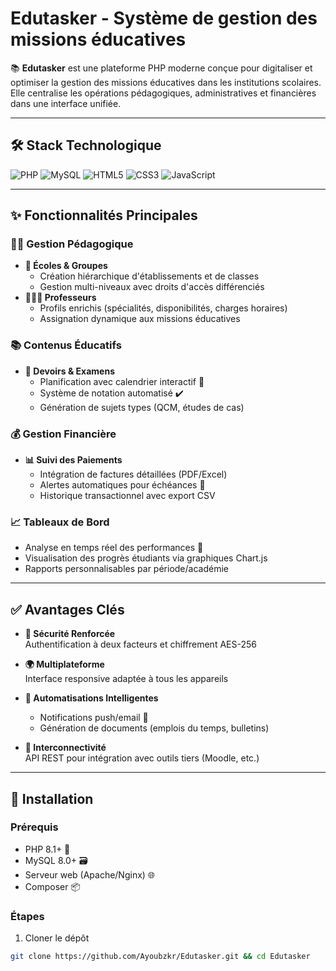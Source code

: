 # Edutasker - Système de gestion des missions éducatives

📚 **Edutasker** est une plateforme PHP moderne conçue pour digitaliser et optimiser la gestion des missions éducatives dans les institutions scolaires. Elle centralise les opérations pédagogiques, administratives et financières dans une interface unifiée.

---

## 🛠️ Stack Technologique

![PHP](https://img.shields.io/badge/PHP-777BB4?style=for-the-badge&logo=php&logoColor=white)
![MySQL](https://img.shields.io/badge/MySQL-4479A1?style=for-the-badge&logo=mysql&logoColor=white)
![HTML5](https://img.shields.io/badge/HTML5-E34F26?style=for-the-badge&logo=html5&logoColor=white)
![CSS3](https://img.shields.io/badge/CSS3-1572B6?style=for-the-badge&logo=css3&logoColor=white)
![JavaScript](https://img.shields.io/badge/JavaScript-F7DF1E?style=for-the-badge&logo=javascript&logoColor=black)

---

## ✨ Fonctionnalités Principales

### 👨🏫 Gestion Pédagogique
- **🏫 Écoles & Groupes**  
  - Création hiérarchique d'établissements et de classes
  - Gestion multi-niveaux avec droits d'accès différenciés
- **👩🏽🏫 Professeurs**  
  - Profils enrichis (spécialités, disponibilités, charges horaires)
  - Assignation dynamique aux missions éducatives

### 📚 Contenus Éducatifs
- **📝 Devoirs & Examens**  
  - Planification avec calendrier interactif 📅
  - Système de notation automatisé ✔️
  - Génération de sujets types (QCM, études de cas)

### 💰 Gestion Financière
- **📊 Suivi des Paiements**  
  - Intégration de factures détaillées (PDF/Excel)
  - Alertes automatiques pour échéances 🔔
  - Historique transactionnel avec export CSV

### 📈 Tableaux de Bord
- Analyse en temps réel des performances 🚀
- Visualisation des progrès étudiants via graphiques Chart.js
- Rapports personnalisables par période/académie

---

## ✅ Avantages Clés

- **🔐 Sécurité Renforcée**  
  Authentification à deux facteurs et chiffrement AES-256

- **🌍 Multiplateforme**  
  Interface responsive adaptée à tous les appareils

- **🤖 Automatisations Intelligentes**  
  - Notifications push/email 📧
  - Génération de documents (emplois du temps, bulletins)

- **📲 Interconnectivité**  
  API REST pour intégration avec outils tiers (Moodle, etc.)

---

## 🚀 Installation

### Prérequis
- PHP 8.1+ 🐘
- MySQL 8.0+ 🗃️
- Serveur web (Apache/Nginx) 🌐
- Composer 📦

### Étapes
1. Cloner le dépôt
```bash
git clone https://github.com/Ayoubzkr/Edutasker.git && cd Edutasker
